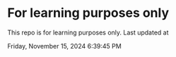 # For learning purposes only
This repo is for learning purposes only.
Last updated at

Friday, November 15, 2024 6:39:45 PM

